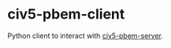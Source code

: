 # civ5-pbem-client
Python client to interact with [civ5-pbem-server](https://github.com/mcybulsk/civ5-pbem-server).
